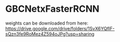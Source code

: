 # GBCNetxFasterRCNN

weights can be downloaded from here: https://drive.google.com/drive/folders/1SvX6YQfIF-sQzn3fe9RoMez4Z594oJPg?usp=sharing
